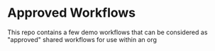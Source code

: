 # Approved Workflows
This repo contains a few demo workflows that can be considered as "approved" shared workflows for use within an org
